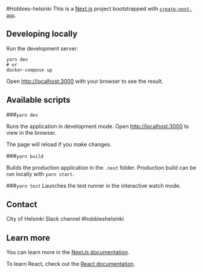 #Hobbies-helsinki
This is a [Next.js](https://nextjs.org/) project bootstrapped with [`create-next-app`](https://github.com/vercel/next.js/tree/canary/packages/create-next-app).

## Developing locally

Run the development server:

```
yarn dev
# or
docker-compose up
```

Open [http://localhost:3000](http://localhost:3000) with your browser to see the result.

## Available scripts

###`yarn dev`

Runs the application in development mode.
Open [http://localhost:3000](http://localhost:3000) to view in the browser.

The page will reload if you make changes.

###`yarn build`

Builds the production application in the `.next` folder.
Production build can be run locally with `yarn start`.

###`yarn test`
Launches the test runner in the interactive watch mode.

## Contact

City of Helsinki Slack channel #hobbieshelsinki

## Learn more

You can learn more in the [NextJs documentation](https://nextjs.org/docs/getting-started).

To learn React, check out the [React documentation](https://reactjs.org/).
